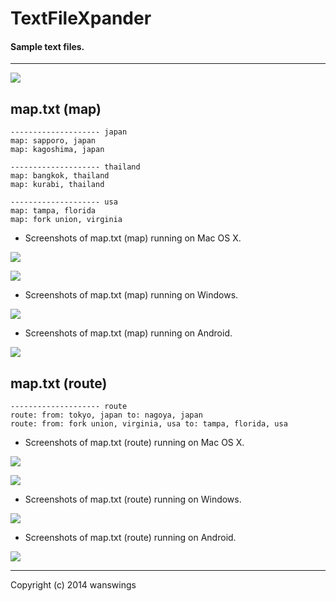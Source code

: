 TextFileXpander
====================
#### Sample text files.
*****
![](https://raw.github.com/wanswings/TextFileXpanderData/master/simple/screenshots/icon64x64.png)

map.txt (map)
--------------------
```
-------------------- japan
map: sapporo, japan
map: kagoshima, japan

-------------------- thailand
map: bangkok, thailand
map: kurabi, thailand

-------------------- usa
map: tampa, florida
map: fork union, virginia
```

* Screenshots of map.txt (map) running on Mac OS X.

![](https://raw.github.com/wanswings/TextFileXpanderData/master/map/screenshots/screenshotM1.png)

![](https://raw.github.com/wanswings/TextFileXpanderData/master/map/screenshots/screenshotM2.png)

* Screenshots of map.txt (map) running on Windows.

![](https://raw.github.com/wanswings/TextFileXpanderData/master/map/screenshots/screenshotW1.png)

* Screenshots of map.txt (map) running on Android.

![](https://raw.github.com/wanswings/TextFileXpanderData/master/map/screenshots/screenshotA1.png)

map.txt (route)
--------------------
```
-------------------- route
route: from: tokyo, japan to: nagoya, japan
route: from: fork union, virginia, usa to: tampa, florida, usa
```

* Screenshots of map.txt (route) running on Mac OS X.

![](https://raw.github.com/wanswings/TextFileXpanderData/master/map/screenshots/screenshotM3.png)

![](https://raw.github.com/wanswings/TextFileXpanderData/master/map/screenshots/screenshotM4.png)

* Screenshots of map.txt (route) running on Windows.

![](https://raw.github.com/wanswings/TextFileXpanderData/master/map/screenshots/screenshotW3.png)

* Screenshots of map.txt (route) running on Android.

![](https://raw.github.com/wanswings/TextFileXpanderData/master/map/screenshots/screenshotA3.png)

*****
Copyright (c) 2014 wanswings
